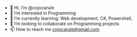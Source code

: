 - 👋 Hi, I’m @cojocarule
- 👀 I’m interested in Programming  
- 🌱 I’m currently learning: Web development, C#, Powershell, 
- 💞️ I’m looking to collaborate on Programming projects
- 📫 How to reach me cojocarule@gmail.com

<!---
cojocarule/cojocarule is a ✨ special ✨ repository because its `README.md` (this file) appears on your GitHub profile.
You can click the Preview link to take a look at your changes.
--->
